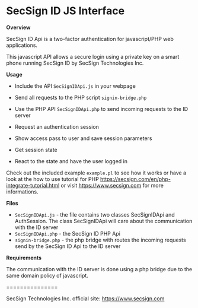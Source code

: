 # SecSign ID JS Interface


**Overview**

SecSign ID Api is a two-factor authentication for javascript/PHP web applications.

This javascript API allows a secure login using a private key on a smart phone running SecSign ID by SecSign Technologies Inc.


**Usage**

* Include the API `SecSignIDApi.js` in your webpage
* Send all requests to the PHP script `signin-bridge.php`
* Use the PHP API `SecSignIDApi.php` to send incoming requests to the ID server

* Request an authentication session
* Show access pass to user and save session parameters 
* Get session state 
* React to the state and have the user logged in


Check out the included example `example.pl` to see how it works or 
have a look at the how to use tutorial for PHP <https://secsign.com/en/php-integrate-tutorial.html>
or visit <https://www.secsign.com> for more informations.

**Files**

* `SecSignIDApi.js` - the file contains two classes SecSignIDApi and AuthSession. The class SecSignIDApi will care about the communication with the ID server
* `SecSignIDApi.php` - the SecSign ID PHP Api
* `signin-bridge.php` - the php bridge with routes the incoming requests send by the SecSign ID Api to the ID server

**Requirements**

The communication with the ID server is done using a php bridge due to the same domain policy of javascript.


===============

SecSign Technologies Inc. official site: <https://www.secsign.com>